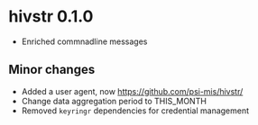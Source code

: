 # hivstr 0.1.0

* Enriched commnadline messages

## Minor changes

* Added a user agent, now https://github.com/psi-mis/hivstr/
* Change data aggregation period to THIS_MONTH
* Removed `keyringr` dependencies for credential management



